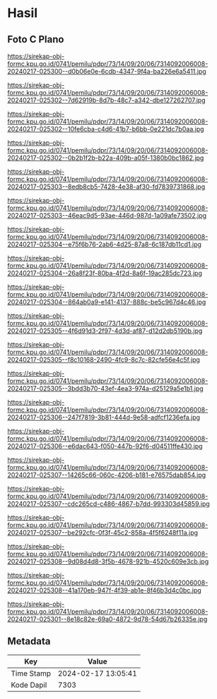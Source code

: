 # Hasil

## Foto C Plano

https://sirekap-obj-formc.kpu.go.id/0741/pemilu/pdpr/73/14/09/20/06/7314092006008-20240217-025300--d0b06e0e-6cdb-4347-9f4a-ba226e6a5411.jpg

https://sirekap-obj-formc.kpu.go.id/0741/pemilu/pdpr/73/14/09/20/06/7314092006008-20240217-025302--7d62919b-8d7b-48c7-a342-dbe127262707.jpg

https://sirekap-obj-formc.kpu.go.id/0741/pemilu/pdpr/73/14/09/20/06/7314092006008-20240217-025302--10fe6cba-c4d6-41b7-b6bb-0e221dc7b0aa.jpg

https://sirekap-obj-formc.kpu.go.id/0741/pemilu/pdpr/73/14/09/20/06/7314092006008-20240217-025302--0b2b1f2b-b22a-409b-a05f-1380b0bc1862.jpg

https://sirekap-obj-formc.kpu.go.id/0741/pemilu/pdpr/73/14/09/20/06/7314092006008-20240217-025303--8edb8cb5-7428-4e38-af30-fd7839731868.jpg

https://sirekap-obj-formc.kpu.go.id/0741/pemilu/pdpr/73/14/09/20/06/7314092006008-20240217-025303--46eac9d5-93ae-446d-987d-1a09afe73502.jpg

https://sirekap-obj-formc.kpu.go.id/0741/pemilu/pdpr/73/14/09/20/06/7314092006008-20240217-025304--e75f6b76-2ab6-4d25-87a8-6c187db11cd1.jpg

https://sirekap-obj-formc.kpu.go.id/0741/pemilu/pdpr/73/14/09/20/06/7314092006008-20240217-025304--26a8f23f-80ba-4f2d-8a6f-19ac285dc723.jpg

https://sirekap-obj-formc.kpu.go.id/0741/pemilu/pdpr/73/14/09/20/06/7314092006008-20240217-025304--864ab0a9-e141-4137-888c-be5c967d4c46.jpg

https://sirekap-obj-formc.kpu.go.id/0741/pemilu/pdpr/73/14/09/20/06/7314092006008-20240217-025305--4f6d91d3-2f97-4d3d-af87-d12d2db5190b.jpg

https://sirekap-obj-formc.kpu.go.id/0741/pemilu/pdpr/73/14/09/20/06/7314092006008-20240217-025305--f8c10168-2490-4fc9-8c7c-82cfe56e4c5f.jpg

https://sirekap-obj-formc.kpu.go.id/0741/pemilu/pdpr/73/14/09/20/06/7314092006008-20240217-025305--3bdd3b70-43ef-4ea3-974a-d25129a5e1b1.jpg

https://sirekap-obj-formc.kpu.go.id/0741/pemilu/pdpr/73/14/09/20/06/7314092006008-20240217-025306--247f7819-3b81-444d-9e58-adfcf1236efa.jpg

https://sirekap-obj-formc.kpu.go.id/0741/pemilu/pdpr/73/14/09/20/06/7314092006008-20240217-025306--e6dac643-f050-447b-92f6-d04511ffe430.jpg

https://sirekap-obj-formc.kpu.go.id/0741/pemilu/pdpr/73/14/09/20/06/7314092006008-20240217-025307--14265c66-060c-4206-b181-e76575dab854.jpg

https://sirekap-obj-formc.kpu.go.id/0741/pemilu/pdpr/73/14/09/20/06/7314092006008-20240217-025307--cdc265cd-c486-4867-b7dd-993303d45859.jpg

https://sirekap-obj-formc.kpu.go.id/0741/pemilu/pdpr/73/14/09/20/06/7314092006008-20240217-025307--be292cfc-0f3f-45c2-858a-4f5f6248f11a.jpg

https://sirekap-obj-formc.kpu.go.id/0741/pemilu/pdpr/73/14/09/20/06/7314092006008-20240217-025308--9d08d4d8-3f5b-4678-921b-4520c609e3cb.jpg

https://sirekap-obj-formc.kpu.go.id/0741/pemilu/pdpr/73/14/09/20/06/7314092006008-20240217-025308--41a170eb-947f-4f39-ab1e-8f46b3d4c0bc.jpg

https://sirekap-obj-formc.kpu.go.id/0741/pemilu/pdpr/73/14/09/20/06/7314092006008-20240217-025301--8e18c82e-69a0-4872-9d78-54d67b26335e.jpg


## Metadata

| Key        | Value               |
| ---------- | ------------------- |
| Time Stamp | 2024-02-17 13:05:41 |
| Kode Dapil | 7303                |



